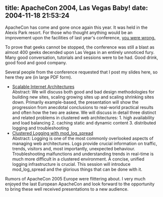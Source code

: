 title: ApacheCon 2004, Las Vegas Baby!
date: 2004-11-18 21:53:24
---

<p>ApacheCon has come and gone once again this year.  It was held in the Alexis Park resort.  For those who thought anything would be an improvement upon the facilities of last year's conference, <a href="http://www.lethargy.org/cgi-bin/photo/index.cgi?album=/OmniTI/Apachecon2004&mode=viewpicture&picture=DSC00922.JPG">you were wrong.</a></p>

<p>To prove that geeks cannot be stopped, the conference was still a blast as almost 400 geeks decended upon Las Vegas in an entirely unnoticed fury.  Many good conversation, tutorials and sessions were to be had.  Good drink, good food and good company.</p>

<p>Several people from the conference requested that I post my slides here, so here they are (in large PDF form).

<ul>
<li><a href="http://www.omniti.com/~jesus/AC2004LVprint.pdf">Scalable Internet Architectures</a><br>
Abstract:  We will discuss both good and bad design methodologies for building new sites, scaling growing sites up and scaling shrinking sites down. Primarily example-based, the presentation will show the progression from anecdotal conclusions to real-world practical results and often how the two are askew. We will discuss in detail three distinct and related problems in clustered web architectures: 1. high availability and load balancing 2. caching static and dynamic content 3. distributed logging and troubleshooting</li>
<li><a href="http://www.omniti.com/~jesus/Logging%20AC2004LV.pdf">Clustered Logging with mod_log_spread</a><br>
Abstract: Logging is one of the most commonly overlooked aspects of managing web architectures. Logs provide crucial information on traffic, trends, visitors and, most importantly, unexpected behaviour. Troubleshooting malfunctions and understanding trends in real-time is much more difficult in a clustered environment. A concise, unified logging infrastructure is crucial. This session will introduce mod_log_spread and the glorious things that can be done with it.</li>
</ul>
</p>

<p>Rumors of ApacheCon 2005 Europe were flittering about.  I very much enjoyed the last European ApacheCon and look forward to the opportunity to bring these well received presentations to a new audience.</p>
